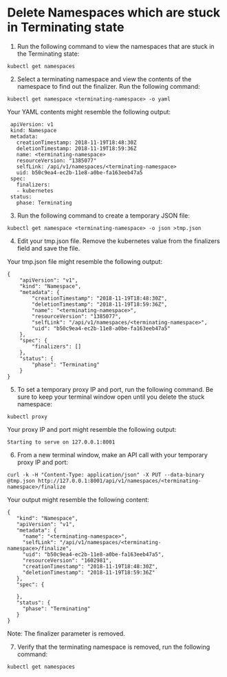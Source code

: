 # Delete Namespaces which are stuck in Terminating state

1. Run the following command to view the namespaces that are stuck in the Terminating state:
```
kubectl get namespaces
```
2. Select a terminating namespace and view the contents of the namespace to find out the finalizer. Run the following command:
``` 
kubectl get namespace <terminating-namespace> -o yaml
```
Your YAML contents might resemble the following output:
```
 apiVersion: v1
 kind: Namespace
 metadata:
   creationTimestamp: 2018-11-19T18:48:30Z
   deletionTimestamp: 2018-11-19T18:59:36Z
   name: <terminating-namespace>
   resourceVersion: "1385077"
   selfLink: /api/v1/namespaces/<terminating-namespace>
   uid: b50c9ea4-ec2b-11e8-a0be-fa163eeb47a5
 spec:
   finalizers:
   - kubernetes
 status:
   phase: Terminating
```
3. Run the following command to create a temporary JSON file:
```
kubectl get namespace <terminating-namespace> -o json >tmp.json
```
4. Edit your tmp.json file. Remove the kubernetes value from the finalizers field and save the file.

Your tmp.json file might resemble the following output:
```
{
    "apiVersion": "v1",
    "kind": "Namespace",
    "metadata": {
        "creationTimestamp": "2018-11-19T18:48:30Z",
        "deletionTimestamp": "2018-11-19T18:59:36Z",
        "name": "<terminating-namespace>",
        "resourceVersion": "1385077",
        "selfLink": "/api/v1/namespaces/<terminating-namespace>",
        "uid": "b50c9ea4-ec2b-11e8-a0be-fa163eeb47a5"
    },
    "spec": {
        "finalizers": []
    },
    "status": {
        "phase": "Terminating"
    }
}
```
5. To set a temporary proxy IP and port, run the following command. Be sure to keep your terminal window open until you delete the stuck namespace:
```
kubectl proxy
```
Your proxy IP and port might resemble the following output:
```
Starting to serve on 127.0.0.1:8001
```
6. From a new terminal window, make an API call with your temporary proxy IP and port:
```
curl -k -H "Content-Type: application/json" -X PUT --data-binary @tmp.json http://127.0.0.1:8001/api/v1/namespaces/<terminating-namespace>/finalize
```
Your output might resemble the following content:
```
{
   "kind": "Namespace",
   "apiVersion": "v1",
   "metadata": {
     "name": "<terminating-namespace>",
     "selfLink": "/api/v1/namespaces/<terminating-namespace>/finalize",
     "uid": "b50c9ea4-ec2b-11e8-a0be-fa163eeb47a5",
     "resourceVersion": "1602981",
     "creationTimestamp": "2018-11-19T18:48:30Z",
     "deletionTimestamp": "2018-11-19T18:59:36Z"
   },
   "spec": {

   },
   "status": {
     "phase": "Terminating"
   }
}
```
Note: The finalizer parameter is removed.

7. Verify that the terminating namespace is removed, run the following command:
```
kubectl get namespaces
````
